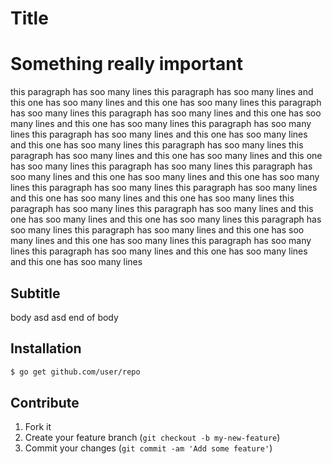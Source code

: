 # Title

# Something really important

this paragraph has soo many lines
this paragraph has soo many lines
and this one has soo many lines
and this one has soo many lines
this paragraph has soo many lines
this paragraph has soo many lines
and this one has soo many lines
and this one has soo many lines
this paragraph has soo many lines
this paragraph has soo many lines
and this one has soo many lines
and this one has soo many lines
this paragraph has soo many lines
this paragraph has soo many lines
and this one has soo many lines
and this one has soo many lines
this paragraph has soo many lines
this paragraph has soo many lines
and this one has soo many lines
and this one has soo many lines
this paragraph has soo many lines
this paragraph has soo many lines
and this one has soo many lines
and this one has soo many lines
this paragraph has soo many lines
this paragraph has soo many lines
and this one has soo many lines
and this one has soo many lines
this paragraph has soo many lines
this paragraph has soo many lines
and this one has soo many lines
and this one has soo many lines
this paragraph has soo many lines
this paragraph has soo many lines
and this one has soo many lines
and this one has soo many lines

## Subtitle

body
asd
asd
end of body

## Installation

```bash
$ go get github.com/user/repo
```

## Contribute

1. Fork it
2. Create your feature branch (`git checkout -b my-new-feature`)
3. Commit your changes (`git commit -am 'Add some feature'`)
